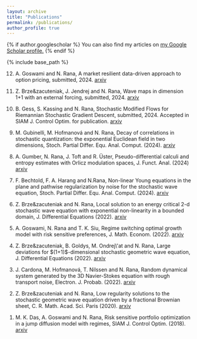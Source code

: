 ```yaml
---
layout: archive
title: "Publications"
permalink: /publications/
author_profile: true
---
```


{% if author.googlescholar %}
  You can also find my articles on <u><a href="{{author.googlescholar}}">my Google Scholar profile</a>.</u>
{% endif %}

{% include base_path %}

<!---
{% for post in site.publications reversed %}
  {% include archive-single.html %}
{% endfor %}
--->

<ol reversed>
<li><p>A. Goswami and N. Rana, A market resilient data-driven approach to option pricing, submitted, 2024. <a href="https://arxiv.org/abs/2409.08205">arxiv</a>
<li><p>Z. Brze&zacuteniak, J. Jendrej and N. Rana, Wave maps in dimension 1+1 with an external forcing, submitted, 2024. <a href="https://arxiv.org/abs/2404.09195">arxiv</a>
<li><p>B. Gess, S. Kassing and N. Rana, Stochastic Modified Flows for Riemannian Stochastic Gradient Descent, submitted, 2024. Accepted in SIAM J. Control Optim. for publication. <a href="https://arxiv.org/abs/2402.03467">arxiv</a>
<li><p>M. Gubinelli, M. Hofmanov&aacute and N. Rana, Decay of correlations in stochastic quantization: the exponential Euclidean field in two dimensions,  Stoch. Partial Differ. Equ. Anal. Comput. (2024). <a href="https://arxiv.org/abs/2305.12017">arxiv</a>
<li><p>A. Gumber, N. Rana, J. Toft and R. &Uumlster, Pseudo-differential calculi and entropy estimates with Orlicz modulation spaces, J. Funct. Anal. (2024) <a href="https://arxiv.org/abs/2304.09558">arxiv</a>
<li><p>F. Bechtold, F. A. Harang and N.Rana, Non-linear Young equations in the plane and pathwise regularization by noise for  the stochastic wave equation, Stoch. Partial Differ. Equ. Anal. Comput. (2024). <a href="https://arxiv.org/abs/2206.05360">arxiv</a>
<li><p>Z. Brze&zacuteniak and N. Rana, Local solution to an energy critical 2-d stochastic wave equation with exponential non-linearity in a bounded domain, J. Differential Equations (2022). <a href="https://arxiv.org/abs/1901.08123">arxiv</a>
<li><p>A. Goswami, N. Rana and T. K. Siu, Regime switching optimal growth model with risk sensitive preferences, J. Math. Econom. (2022). <a href="https://arxiv.org/abs/2110.15025">arxiv</a>
<li><p>Z. Brze&zacuteniak, B. Goldys, M. Ondrej\'at and N. Rana, Large deviations for $(1+1)$-dimensional stochastic geometric wave equation, J. Differential Equations (2022). <a href="https://arxiv.org/abs/2006.07108">arxiv</a>
<li><p>J. Cardona, M.  Hofmanov&aacute, T. Nilssen and N. Rana, Random dynamical system generated by the 3D Navier-Stokes equation with rough transport noise, Electron. J. Probab. (2022). <a href="https://arxiv.org/abs/2104.14312">arxiv</a>
<li><p>Z. Brze&zacuteniak and N. Rana, Low regularity solutions to the stochastic geometric wave equation driven by a fractional Brownian sheet, C. R. Math. Acad. Sci. Paris (2020). <a href="https://arxiv.org/abs/2006.07740">arxiv</a>
<li><p>M. K. Das, A.  Goswami and N. Rana, Risk sensitive portfolio optimization in a jump diffusion model with regimes, SIAM J. Control Optim. (2018). <a href="https://arxiv.org/abs/1603.09149v6">arxiv</a>
